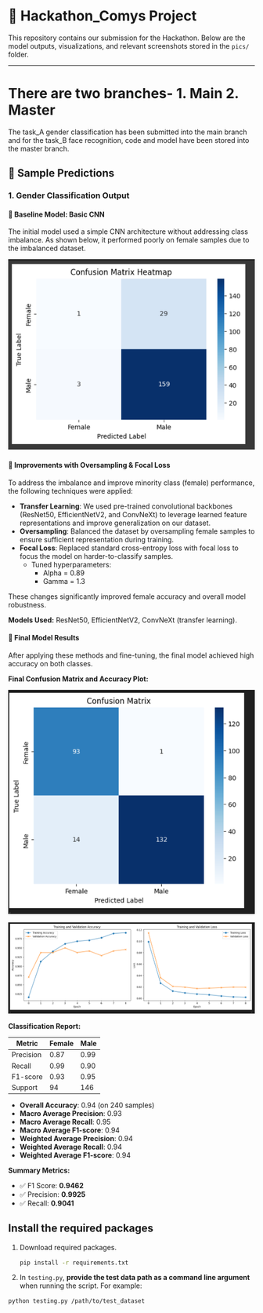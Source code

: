# 🧠 Hackathon_Comys Project

This repository contains our submission for the Hackathon. Below are the model outputs, visualizations, and relevant screenshots stored in the `pics/` folder.

---
# There are two branches- 1. Main 2. Master
The task_A gender classification has been submitted into the main branch and for the task_B face recognition, code and model have been stored into the master branch. 

## 📸 Sample Predictions

### 1. Gender Classification Output

#### 🔹 Baseline Model: Basic CNN
The initial model used a simple CNN architecture without addressing class imbalance. As shown below, it performed poorly on female samples due to the imbalanced dataset.

![Gender Model Output](training/Basic_CNN.png)

#### 🔹 Improvements with Oversampling & Focal Loss
To address the imbalance and improve minority class (female) performance, the following techniques were applied:

- **Transfer Learning**: We used pre-trained convolutional backbones (ResNet50, EfficientNetV2, and ConvNeXt) to leverage learned feature representations and improve generalization on our dataset.
- **Oversampling**: Balanced the dataset by oversampling female samples to ensure sufficient representation during training.
- **Focal Loss**: Replaced standard cross-entropy loss with focal loss to focus the model on harder-to-classify samples.  
  - Tuned hyperparameters:  
    - Alpha = 0.89  
    - Gamma = 1.3

These changes significantly improved female accuracy and overall model robustness.

**Models Used:** ResNet50, EfficientNetV2, ConvNeXt (transfer learning).

#### 🔹 Final Model Results
After applying these methods and fine-tuning, the final model achieved high accuracy on both classes.  

**Final Confusion Matrix and Accuracy Plot:**

![Final Confusion Matrix](training/final_confusion_matrix.png)

![Training Validation Accuracy](training/final_accuracy_plot.png)

**Classification Report:**

| Metric       | Female | Male |
|---------------|---------|------|
| Precision     | 0.87  | 0.99 |
| Recall        | 0.99  | 0.90 |
| F1-score      | 0.93  | 0.95 |
| Support       | 94    | 146 |

- **Overall Accuracy**: 0.94 (on 240 samples)
- **Macro Average Precision**: 0.93
- **Macro Average Recall**: 0.95
- **Macro Average F1-score**: 0.94
- **Weighted Average Precision**: 0.94
- **Weighted Average Recall**: 0.94
- **Weighted Average F1-score**: 0.94

**Summary Metrics:**

- ✅ F1 Score: **0.9462**
- ✅ Precision: **0.9925**
- ✅ Recall: **0.9041**

## Install the required packages

1. Download required packages.

    ```bash
    pip install -r requirements.txt
    ```

2. In `testing.py`, **provide the test data path as a command line argument** when running the script. For example:

```bash
python testing.py /path/to/test_dataset




